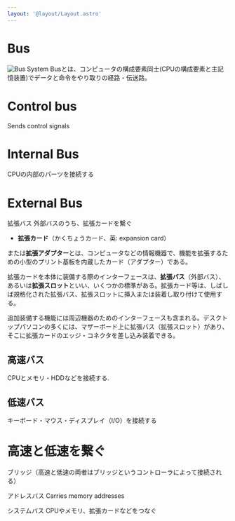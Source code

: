 ```yaml
---
layout: '@layout/Layout.astro'
---
```

# Bus 
![Bus System](/blog/cs/bus_styehle.png)
Busとは、コンピュータの構成要素同士(CPUの構成要素と主記憶装置)でデータと命令をやり取りの経路・伝送路。

# Control bus
Sends control signals
# Internal Bus
CPUの内部のパーツを接続する
# External Bus
拡張バス
外部バスのうち、拡張カードを繋ぐ
- **拡張カード**（かくちょうカード、英: expansion card）

または**拡張アダプター**とは、コンピュータなどの情報機器で、機能を拡張するための小型のプリント基板を内蔵したカード（アダプター）である。

拡張カードを本体に装備する際のインターフェースは、**拡張バス**（外部バス）、あるいは**拡張スロット**といい、いくつかの標準がある。拡張カード等は、しばしば規格化された拡張バス、拡張スロットに挿入または装着し取り付けて使用する。

追加装備する機能には周辺機器のためのインターフェースも含まれる。デスクトップパソコンの多くには、マザーボード上に拡張バス（拡張スロット）があり、そこに拡張カードのエッジ・コネクタを差し込み装着できる。

## 高速バス
CPUとメモリ・HDDなどを接続する.
## 低速バス
キーボード・マウス・ディスプレイ（I/O）を接続する
# 高速と低速を繋ぐ
ブリッジ（高速と低速の両者はブリッジというコントローラによって接続される）

アドレスバス
Carries memory addresses

システムバス
CPUやメモリ、拡張カードなどをつなぐ

